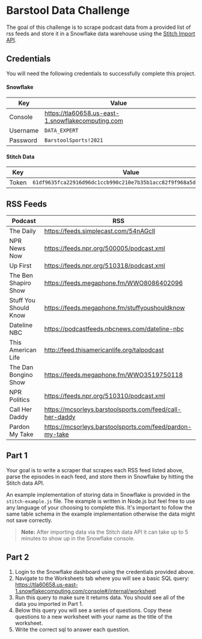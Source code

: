 # Barstool Data Challenge

The goal of this challenge is to scrape podcast data from a provided list of rss feeds and store it in a Snowflake data warehouse using the [Stitch Import API](https://www.stitchdata.com/docs/developers/import-api/).

## Credentials

You will need the following credentials to successfully complete this project.

#### Snowflake

| Key | Value |
| --- | ----- |
| Console | https://tla60658.us-east-1.snowflakecomputing.com |
| Username | `DATA_EXPERT` |
| Password | `BarstoolSports!2021` |

#### Stitch Data

| Key | Value |
| --- | ----- |
| Token | `61df9635fca22916d96dc1ccb990c210e7b35b1acc82f9f968a5d2d6cea766fc` |

## RSS Feeds

| Podcast | RSS |
| ------- | --- |
| The Daily | https://feeds.simplecast.com/54nAGcIl |
| NPR News Now | https://feeds.npr.org/500005/podcast.xml |
| Up First | https://feeds.npr.org/510318/podcast.xml |
| The Ben Shapiro Show | https://feeds.megaphone.fm/WWO8086402096 |
| Stuff You Should Know | https://feeds.megaphone.fm/stuffyoushouldknow |
| Dateline NBC | https://podcastfeeds.nbcnews.com/dateline-nbc |
| This American Life | http://feed.thisamericanlife.org/talpodcast |
| The Dan Bongino Show | https://feeds.megaphone.fm/WWO3519750118 |
| NPR Politics | https://feeds.npr.org/510310/podcast.xml |
| Call Her Daddy | https://mcsorleys.barstoolsports.com/feed/call-her-daddy |
| Pardon My Take | https://mcsorleys.barstoolsports.com/feed/pardon-my-take |

## Part 1

Your goal is to write a scraper that scrapes each RSS feed listed above, parse the episodes in each feed, and store them in Snowflake by hitting the Stitch data API.

An example implementation of storing data in Snowflake is provided in the `stitch-example.js` file. The example is written in Node.js but feel free to use any language of your choosing to complete this. It's important to follow the same table schema in the example implementation otherwise the data might not save correctly.

> **Note:** After importing data via the Stitch data API it can take up to 5 minutes to show up in the Snowflake console.

## Part 2

1. Login to the Snowflake dashboard using the credentials provided above.
2. Navigate to the Worksheets tab where you will see a basic SQL query: https://tla60658.us-east-1.snowflakecomputing.com/console#/internal/worksheet
3. Run this query to make sure it returns data. You should see all of the data you imported in Part 1.
4. Below this query you will see a series of questions. Copy these questions to a new worksheet with your name as the title of the worksheet.
5. Write the correct sql to answer each question.
